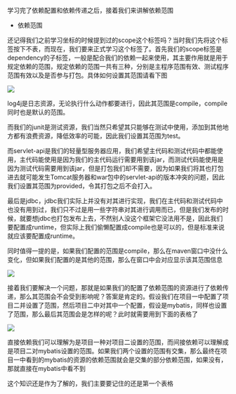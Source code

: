 学习完了依赖配置和依赖传递之后，接着我们来讲解依赖范围

- 依赖范围

还记得我们之前学习坐标的时候提到过的scope这个标签吗？当时我们先将这个标签按下不表，而现在，我们要来正式学习这个标签了。首先我们的scope标签是dependency的子标签，一般是配合我们的依赖一起来使用，其主要作用就是用于规定依赖的范围，规定依赖的范围一共有三种，分别是主程序范围有效、测试程序范围有效以及是否参与打包。具体如何设置其范围请看下图

![](D:/Rolin的学习笔记/youdaonote-pull/youdaonote/youdaonote-images/WEBRESOURCEcdb8423cf12f745ceadf6cfff56b6115.png)

log4j是日志资源，无论执行什么动作都要进行，因此其范围是compile，compile同时也是默认的范围。

而我们的junit是测试资源，我们当然只希望其只能够在测试中使用，添加到其他地方都有浪费资源，降低效率的可能，因此我们设置其范围为test。

而servlet-api是我们的轻量型服务器应用，我们希望主代码和测试代码中都能使用，主代码能使用是因为我们的主代码运行需要用到该jar，而测试代码能使用是因为测试代码需要用到该jar，但是打包我们却不需要，因为如果我们将其也打包进去就可能发生Tomcat服务器和war包中的servlet-api的版本冲突的问题，因此我们设置其范围为provided，令其打包之后不会打入。

最后是jdbc，jdbc我们实际上并没有对其进行实现，我们在主代码和测试代码中也没有用到过，我们只不过是用一些字符串对其进行调用而已，但是我们发布的时候，就要想jdbc也打包发布上去，不然别人没这个框架它没法用不是，因此我们要配置成runtime，但实际上我们偷懒配置成compile也是可以的，但是标准来说就应该要配置成runtime。

同时值得一提的是，如果我们配置的范围是compile，那么在maven窗口中没什么变化，但如果我们配置的是其他的范围，那么在窗口中会对应显示该其范围信息

![](D:/Rolin的学习笔记/youdaonote-pull/youdaonote/youdaonote-images/WEBRESOURCE069d6a830c37eb9bf7989da306d3ebb4.png)

接着我们要解决一个问题，那就是如果我们的配置了依赖范围的资源进行了依赖传递，那么其范围会不会受到影响呢？答案是肯定的。假设我们在项目一中配置了项目二并设置了范围，然后项目二中对其中一个配置，假设是mybatis，同样也设置了范围，那么最后其范围会是怎样的呢？此时就需要用到下面的表格了

![](D:/Rolin的学习笔记/youdaonote-pull/youdaonote/youdaonote-images/WEBRESOURCE49d803ef26b6edcd36fa9f22a487a34c.png)

直接依赖我们可以理解为是项目一种对项目二设置的范围，而间接依赖可以理解成是项目二对mybatis设置的范围。如果我们两个设置的范围有交集，那么最终在项目一中看到的mybatis的资源的依赖范围就会是交集的部分依赖范围，如果没有，那就直接在mybatis中看不到

这个知识还是作为了解的，我们主要要记住的还是第一个表格